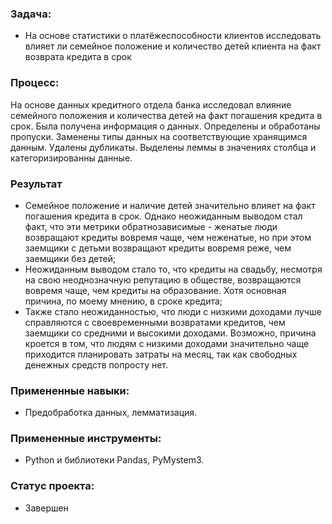 ### Задача:
- На основе статистики о платёжеспособности клиентов исследовать влияет ли семейное положение и количество детей клиента на факт возврата кредита в срок
### Процесс:
На основе данных кредитного отдела банка исследовал влияние семейного положения и
количества детей на факт погашения кредита в срок. Была получена информация о
данных. Определены и обработаны пропуски. Заменены типы данных на соответствующие
хранящимся данным. Удалены дубликаты. Выделены леммы в значениях столбца и
категоризированны данные.
### Результат
- Семейное положение и наличие детей значительно влияет на факт погашения кредита в срок. Однако неожиданным выводом стал факт, что эти метрики обратнозависимые - женатые люди возвращают кредиты вовремя чаще, чем неженатые, но при этом заемщики с детьми возвращают кредиты вовремя реже, чем заемщики без детей;
- Неожиданным выводом стало то, что кредиты на свадьбу, несмотря на свою неоднозначную репутацию в обществе, возвращаются вовремя чаще, чем кредиты на образование. Хотя основная причина, по моему мнению, в сроке кредита;
- Также стало неожиданностью, что люди с низкими доходами лучше справляются с своевременными возвратами кредитов, чем заемщики со средними и высокими доходами. Возможно, причина кроется в том, что людям с низкими доходами значительно чаще приходится планировать затраты на месяц, так как свободных денежных средств попросту нет. 
### Примененные навыки: 
- Предобработка данных, лемматизация.
### Примененные инструменты: 
- Python и библиотеки Pandas, PyMystem3.
### Статус проекта:
- Завершен
